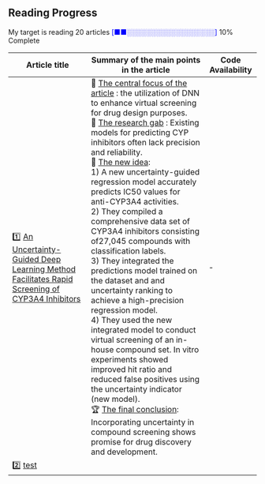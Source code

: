 
## Reading Progress 
My target is reading 20 articles 
<font color="blue">[■■░░░░░░░░░░░░░░░░░░]</font> 10% Complete
<!-- 
   To add filled square use this ■ 
    To add empty square use this  ░
-->

| Article title  | Summary of the main points in the article | Code Availability | 
|-----------------------------------|-------------------------------------------|---------------------------------------------------------------------------------------------|
| 1️⃣  [An Uncertainty-Guided Deep Learning Method Facilitates Rapid Screening of CYP3A4 Inhibitors](https://pubs.acs.org/doi/10.1021/acs.jcim.3c01241) | 🎯 [The central focus of the article]() : the utilization of DNN to enhance virtual screening for drug design purposes. <br> 📍 [The research gab]() : Existing models for predicting CYP inhibitors often lack precision and reliability. <br> 📍 [The new idea](): <br> 1) A new uncertainty-guided regression model accurately predicts IC50 values for anti-CYP3A4 activities. <br> 2) They compiled a comprehensive data set of CYP3A4 inhibitors consisting of27,045 compounds with classification labels. <br> 3) They integrated the predictions model trained on the dataset and and uncertainty ranking to achieve a high-precision regression model. <br> 4) They used the new integrated model to conduct virtual screening of an in-house compound set. In vitro experiments showed improved hit ratio and reduced false positives using the uncertainty indicator (new model). <br> 🏆 [The final conclusion](): <br> Incorporating uncertainty in compound screening shows promise for drug discovery and development. | - |
| 2️⃣ [test]() 


<!-- 
I want to add a new article 
Note that  <br> to separate line in the same cell

| 1️⃣2️⃣3️⃣4️⃣5️⃣6️⃣7️⃣8️⃣9️⃣🔟  [Article name](article link) | 🎯 [The central focus of the article]() : Write down the main point <br> 📍 [The research gab]() : Write down research gab  <br> 📍 [The new idea](): <br> 1) point no 1 <br> 2) point no 2 <br> 3) point no 3 <br> 4) point no 4  <br> 🏆 [The final conclusion](): <br> Write down the conclusion or the promising application  |[Code](---link for code --)|

-->
